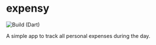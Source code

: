 # expensy

![Build (Dart)](https://github.com/thmspl/expensy/workflows/Build%20(Dart)/badge.svg?branch=master)

A simple app to track all personal expenses during the day.
